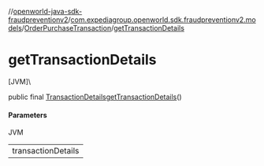 //[openworld-java-sdk-fraudpreventionv2](../../../index.md)/[com.expediagroup.openworld.sdk.fraudpreventionv2.models](../index.md)/[OrderPurchaseTransaction](index.md)/[getTransactionDetails](get-transaction-details.md)

# getTransactionDetails

[JVM]\

public final [TransactionDetails](../-transaction-details/index.md)[getTransactionDetails](get-transaction-details.md)()

#### Parameters

JVM

| |
|---|
| transactionDetails |
